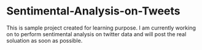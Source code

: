 # Sentimental-Analysis-on-Tweets

This is sample project created for learning purpose. I am currently working on to perform sentimental analysis on twitter data and will post the real soluation as soon as possible.
